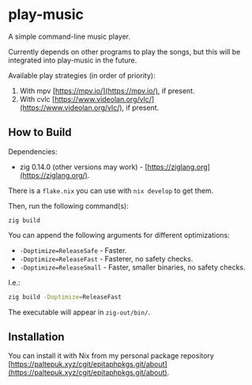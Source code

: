 # play-music

A simple command-line music player.

Currently depends on other programs to play the songs, but this will be
integrated into play-music in the future.

Available play strategies (in order of priority):

1. With mpv [https://mpv.io/](https://mpv.io/), if present.
2. With cvlc [https://www.videolan.org/vlc/](https://www.videolan.org/vlc/), if present.

## How to Build

Dependencies:

- zig 0.14.0 (other versions may work) - [https://ziglang.org](https://ziglang.org/).

There is a `flake.nix` you can use with `nix develop` to get them.

Then, run the following command(s):

```shell
zig build
```

You can append the following arguments for different optimizations:

- `-Doptimize=ReleaseSafe` - Faster.
- `-Doptimize=ReleaseFast` - Fasterer, no safety checks.
- `-Doptimize=ReleaseSmall` - Faster, smaller binaries, no safety checks.

I.e.:

```sh
zig build -Doptimize=ReleaseFast
```

The executable will appear in `zig-out/bin/`.

## Installation

You can install it with Nix from my personal package repository
[https://paltepuk.xyz/cgit/epitaphpkgs.git/about](https://paltepuk.xyz/cgit/epitaphpkgs.git/about).
